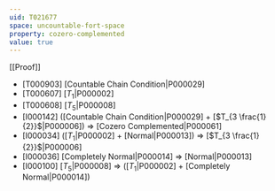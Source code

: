 ```yaml
---
uid: T021677
space: uncountable-fort-space
property: cozero-complemented
value: true
---
```

[[Proof]]

* [T000903] [Countable Chain Condition|P000029]
* [T000607] [$T_1$|P000002]
* [T000608] [$T_5$|P000008]
* [I000142] ([Countable Chain Condition|P000029] + [$T_{3 \frac{1}{2}}$|P000006]) => [Cozero Complemented|P000061]
* [I000034] ([$T_1$|P000002] + [Normal|P000013]) => [$T_{3 \frac{1}{2}}$|P000006]
* [I000036] [Completely Normal|P000014] => [Normal|P000013]
* [I000100] [$T_5$|P000008] => ([$T_1$|P000002] + [Completely Normal|P000014])

